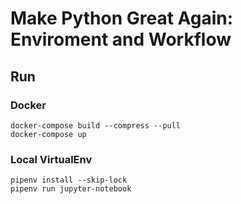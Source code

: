 # Make Python Great Again: Enviroment and Workflow

## Run

### Docker

```shell
docker-compose build --compress --pull
docker-compose up
```

### Local VirtualEnv

```shell
pipenv install --skip-lock
pipenv run jupyter-notebook
```

